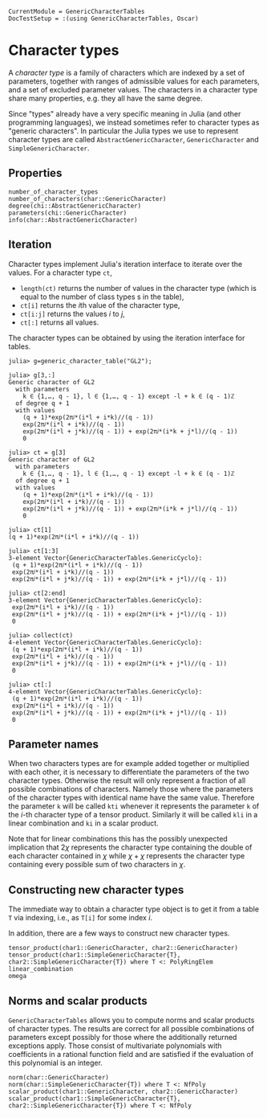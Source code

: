 ```@meta
CurrentModule = GenericCharacterTables
DocTestSetup = :(using GenericCharacterTables, Oscar)
```

# Character types

A *character type* is a family of characters which are indexed by a set of parameters,
together with ranges of admissible values for each parameters, and a set of
excluded parameter values. The characters in a character type share many properties,
e.g. they all have the same degree.

Since "types" already have a very specific meaning in Julia (and other programming
languages), we instead sometimes refer to character types as "generic characters".
In particular the Julia types we use to represent character types are called
`AbstractGenericCharacter`, `GenericCharacter` and `SimpleGenericCharacter`.

## Properties

```@docs
number_of_character_types
number_of_characters(char::GenericCharacter)
degree(chi::AbstractGenericCharacter)
parameters(chi::GenericCharacter)
info(char::AbstractGenericCharacter)
```

## Iteration

Character types implement Julia's iteration interface to iterate over the values.
For a character type `ct`,
- `length(ct)` returns the number of values in the character type (which is equal to the number
   of class types s in the table),
- `ct[i]` returns the $i$th value of the character type,
- `ct[i:j]` returns the values $i$ to $j$,
- `ct[:]` returns all values.

The character types can be obtained by using the iteration interface for tables.

```jldoctest
julia> g=generic_character_table("GL2");

julia> g[3,:]
Generic character of GL2
  with parameters 
    k ∈ {1,…, q - 1}, l ∈ {1,…, q - 1} except -l + k ∈ (q - 1)ℤ
  of degree q + 1
  with values
    (q + 1)*exp(2π𝑖*(i*l + i*k)//(q - 1))
    exp(2π𝑖*(i*l + i*k)//(q - 1))
    exp(2π𝑖*(i*l + j*k)//(q - 1)) + exp(2π𝑖*(i*k + j*l)//(q - 1))
    0

julia> ct = g[3]
Generic character of GL2
  with parameters
    k ∈ {1,…, q - 1}, l ∈ {1,…, q - 1} except -l + k ∈ (q - 1)ℤ
  of degree q + 1
  with values
    (q + 1)*exp(2π𝑖*(i*l + i*k)//(q - 1))
    exp(2π𝑖*(i*l + i*k)//(q - 1))
    exp(2π𝑖*(i*l + j*k)//(q - 1)) + exp(2π𝑖*(i*k + j*l)//(q - 1))
    0

julia> ct[1]
(q + 1)*exp(2π𝑖*(i*l + i*k)//(q - 1))

julia> ct[1:3]
3-element Vector{GenericCharacterTables.GenericCyclo}:
 (q + 1)*exp(2π𝑖*(i*l + i*k)//(q - 1))
 exp(2π𝑖*(i*l + i*k)//(q - 1))
 exp(2π𝑖*(i*l + j*k)//(q - 1)) + exp(2π𝑖*(i*k + j*l)//(q - 1))

julia> ct[2:end]
3-element Vector{GenericCharacterTables.GenericCyclo}:
 exp(2π𝑖*(i*l + i*k)//(q - 1))
 exp(2π𝑖*(i*l + j*k)//(q - 1)) + exp(2π𝑖*(i*k + j*l)//(q - 1))
 0

julia> collect(ct)
4-element Vector{GenericCharacterTables.GenericCyclo}:
 (q + 1)*exp(2π𝑖*(i*l + i*k)//(q - 1))
 exp(2π𝑖*(i*l + i*k)//(q - 1))
 exp(2π𝑖*(i*l + j*k)//(q - 1)) + exp(2π𝑖*(i*k + j*l)//(q - 1))
 0

julia> ct[:]
4-element Vector{GenericCharacterTables.GenericCyclo}:
 (q + 1)*exp(2π𝑖*(i*l + i*k)//(q - 1))
 exp(2π𝑖*(i*l + i*k)//(q - 1))
 exp(2π𝑖*(i*l + j*k)//(q - 1)) + exp(2π𝑖*(i*k + j*l)//(q - 1))
 0

```

## Parameter names
When two characters types are for example added together or multiplied with each
other, it is necessary to differentiate the parameters of the two character
types. Otherwise the result will only represent a fraction of all possible
combinations of characters. Namely those where the parameters of the character
types with identical name have the same value. Therefore the parameter `k` will
be called `kti` whenever it represents the parameter `k` of the $i$-th character
type of a tensor product. Similarly it will be called `kli` in a linear
combination and `ki` in a scalar product.

Note that for linear combinations this has the possibly unexpected implication
that $2\chi$ represents the character type containing the double of each
character contained in $\chi$ while $\chi+\chi$ represents the character type
containing every possible sum of two characters in $\chi$.

## Constructing new character types

The immediate way to obtain a character type object is to get it from a 
table `T` via indexing, i.e., as `T[i]` for some index $i$.

In addition, there are a few ways to construct new character types.

```@docs
tensor_product(char1::GenericCharacter, char2::GenericCharacter)
tensor_product(char1::SimpleGenericCharacter{T}, char2::SimpleGenericCharacter{T}) where T <: PolyRingElem
linear_combination
omega
```

## Norms and scalar products

`GenericCharacterTables` allows you to compute norms and scalar products
of character types. The results are correct for all
possible combinations of parameters except possibly for those where the
additionally returned exceptions apply. Those consist of multivariate
polynomials with coefficients in a rational function field and are
satisfied if the evaluation of this polynomial is an integer.

```@docs
norm(char::GenericCharacter)
norm(char::SimpleGenericCharacter{T}) where T <: NfPoly
scalar_product(char1::GenericCharacter, char2::GenericCharacter)
scalar_product(char1::SimpleGenericCharacter{T}, char2::SimpleGenericCharacter{T}) where T <: NfPoly
```

